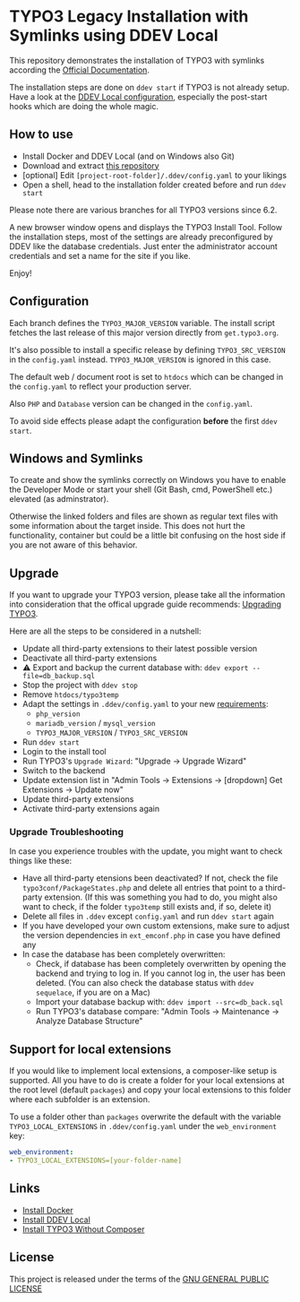 # TYPO3 Legacy Installation with Symlinks using DDEV Local

This repository demonstrates the installation of TYPO3 with symlinks
according the [Official Documentation](https://docs.typo3.org/m/typo3/guide-installation/master/en-us/QuickInstall/GetAndUnpack/Index.html).

The installation steps are done on `ddev start` if TYPO3 is not already setup.
Have a look at the [DDEV Local configuration](.ddev/config.yaml), especially
the post-start hooks which are doing the whole magic.

## How to use

* Install Docker and DDEV Local (and on Windows also Git)
* Download and extract [this repository](https://github.com/GsTYPO3/ddev-typo3-src/archive/refs/heads/8.7.zip)
* [optional] Edit `[project-root-folder]/.ddev/config.yaml` to your likings
* Open a shell, head to the installation folder created before and run `ddev start`

Please note there are various branches for all TYPO3 versions since 6.2.

A new browser window opens and displays the TYPO3 Install Tool. Follow the
installation steps, most of the settings are already preconfigured by DDEV
like the database credentials. Just enter the administrator account credentials
and set a name for the site if you like.

Enjoy!

## Configuration

Each branch defines the `TYPO3_MAJOR_VERSION` variable. The install script
fetches the last release of this major version directly from `get.typo3.org`.

It's also possible to install a specific release by defining `TYPO3_SRC_VERSION`
in the `config.yaml` instead. `TYPO3_MAJOR_VERSION` is ignored in this case.

The default web / document root is set to `htdocs` which can be changed in the
`config.yaml` to reflect your production server.

Also `PHP` and `Database` version can be changed in the `config.yaml`.

To avoid side effects please adapt the configuration **before** the first
`ddev start`.

## Windows and Symlinks

To create and show the symlinks correctly on Windows you have to enable the
Developer Mode or start your shell (Git Bash, cmd, PowerShell etc.) elevated
(as adminstrator).

Otherwise the linked folders and files are shown as regular text files with some
information about the target inside. This does not hurt the functionality,
container but could be a little bit confusing on the host side if you
are not aware of this behavior.

## Upgrade

If you want to upgrade your TYPO3 version, please take all the information into
consideration that the offical upgrade guide recommends: [Upgrading TYPO3](https://docs.typo3.org/m/typo3/guide-installation/master/en-us/).

Here are all the steps to be considered in a nutshell:

* Update all third-party extensions to their latest possible version
* Deactivate all third-party extensions
* ⚠️ Export and backup the current database with: `ddev export --file=db_backup.sql`
* Stop the project with `ddev stop`
* Remove `htdocs/typo3temp`
* Adapt the settings in `.ddev/config.yaml` to your new [requirements](https://get.typo3.org):
  * `php_version`
  * `mariadb_version` / `mysql_version`
  * `TYPO3_MAJOR_VERSION` / `TYPO3_SRC_VERSION`
* Run `ddev start`
* Login to the install tool
* Run TYPO3's `Upgrade Wizard`: "Upgrade -> Upgrade Wizard"
* Switch to the backend
* Update extension list in "Admin Tools -> Extensions -> [dropdown] Get
  Extensions -> Update now"
* Update third-party extensions
* Activate third-party extensions again

### Upgrade Troubleshooting

In case you experience troubles with the update, you might want to check things
like these:

* Have all third-party etensions been deactivated? If not, check the file
  `typo3conf/PackageStates.php` and delete all entries that point to a
  third-party extension. (If this was something you had to do, you might also
  want to check, if the folder `typo3temp` still exists and, if so, delete it)
* Delete all files in `.ddev` except `config.yaml` and run `ddev start` again
* If you have developed your own custom extensions, make sure to adjust the
  version dependencies in `ext_emconf.php` in case you have defined any
* In case the database has been completely overwritten:
  * Check, if database has been completely overwritten by opening the backend
    and trying to log in. If you cannot log in, the user has been deleted. (You
    can also check the database status with `ddev sequelace`, if you are on a Mac)
  * Import your database backup with: `ddev import --src=db_back.sql`
  * Run TYPO3's database compare: "Admin Tools -> Maintenance -> Analyze
    Database Structure"

## Support for local extensions

If you would like to implement local extensions, a composer-like setup is
supported. All you have to do is create a folder for your local extensions at
the root level (default `packages`) and copy your local extensions to this
folder where each subfolder is an extension.

To use a folder other than `packages` overwrite the default with the variable
`TYPO3_LOCAL_EXTENSIONS` in `.ddev/config.yaml` under the `web_environment` key:

```yaml
web_environment:
- TYPO3_LOCAL_EXTENSIONS=[your-folder-name]
```

## Links

* [Install Docker](https://docs.docker.com/#docker-products)
* [Install DDEV Local](https://ddev.readthedocs.io/en/stable/)
* [Install TYPO3 Without Composer](https://docs.typo3.org/m/typo3/guide-installation/9.5/en-us/QuickInstall/GetAndUnpack/Index.html)

## License

This project is released under the terms of the [GNU GENERAL PUBLIC LICENSE](LICENSE)
